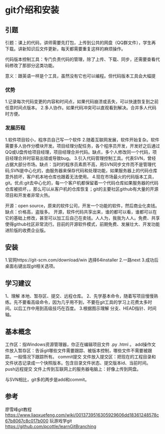 git介绍和安装
===
## 引题
引题：课上的代码，讲师需要先打包，上传到公共的网盘（QQ群文件），学生再下载。讲新知识后文件更新，每天都需要重复这样的麻烦操作。

代码版本控制工具：专门负责代码的管理，除了上传、下载、同步，还需要查看代码修改了那部分这类功能。

意义：跟英语一样是个工具，虽然没有它也可以编程。但代码版本工具会大幅提

### 优势
1.记录每次代码变更的内容和时间点，如果代码崩溃或丢失，可以快速恢复到之前任意时间点版本。
2.多人协作。如果代码冲突可以直观看到解决。合并多人代码时方便。

### 发展历程
1.软件项目较小，程序员自己写一个软件
2.随着互联网发展，软件开始复杂。软件需要多人协作分模块开发。项目经理分配任务，各个程序员开发，开发好之后通过QQ或U盘传给项目经理，项目经理合并代码。缺点，多个人修改同一个代码，项目经理合并时容易出错或导致bug。
3.引入代码管理控制工具。代表SVN，曾经占据大部分市场。缺点：当时的程序员素质不高，用SVN同步文件而不是管理代码;SVN是中心化的，由服务器来保存代码和处理功能，如果服务器上的代码仓库意外损坏，客户机本地仓库也跟着无法使用。
4.现在市场最火的代码版本工具，git。优点:git去中心化的，每一个客户机都保留着一个代码仓库如果服务器的代码仓库被损坏，，那么可以从客户机的仓库恢复；git的主要社区github有大量的开源项目和开发者非常火热。

开源：open source，原来的软件公司，开发一个功能的软件，然后商业化卖钱。缺点：价格高，盗版多。   开源，软件代码共享出来，谁的都可以看，谁都可以在它的基础上修改，甚至可以加工后自己在卖钱。人人为，我我为人人。免费、共享使得github社区非常流行。目前的开源软件模式，前期免费、发展壮大、开发功能进阶版的收费企业版。


## 安装
1.官网https://git-scm.com/download/win    选择64installer
2.一路next
3.成功后桌面右键出现git相关选项。

## 学习建议
1、理解 本地、暂存区、提交、远程仓库。
2、先学基本命令，随着写项目慢慢熟练。先不要看高级命令，因为几乎用不到，不要在git工具的学习上花费太多时间。以后工作中用到高级技巧在百度。
3.根据图示理解  分支、HEAD指针、时间轴。

## 基本概念
工作区：指Windows资源管理器，你正在编辑项目文件 .py .html 。
add操作文件放入暂存区：告诉git哪些文件需要跟踪、被版本控制，哪些文件不需要被跟踪。一般情况下跟踪所有。
commit提交  文件放入提交区：把现在的工程目录和文件状态记录成一个快照版本。包含目录文件状态、提交版本id、当前时间。
push远程提交  文件上传到互联网上的服务器电脑上：好像上传到网盘。

与SVN相比，git多的两步是add和commit。

## 参考
廖雪峰git教程    https://www.liaoxuefeng.com/wiki/0013739516305929606dd18361248578c67b8067c8c017b000
玩游戏学git     https://github.com/pcottle/learnGitBranching